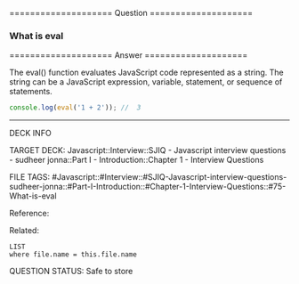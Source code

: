 ==================== Question ====================  

### What is eval  

==================== Answer ====================  

The eval() function evaluates JavaScript code represented as a string. The
string can be a JavaScript expression, variable, statement, or sequence of
statements.

```javascript
console.log(eval('1 + 2')); //  3
```

---

DECK INFO

TARGET DECK: Javascript::Interview::SJIQ - Javascript interview questions -
sudheer jonna::Part I - Introduction::Chapter 1 - Interview Questions

FILE TAGS:
#Javascript::#Interview::#SJIQ-Javascript-interview-questions-sudheer-jonna::#Part-I-Introduction::#Chapter-1-Interview-Questions::#75-What-is-eval

Reference:

Related:

```dataview
LIST
where file.name = this.file.name
```

QUESTION STATUS: Safe to store
